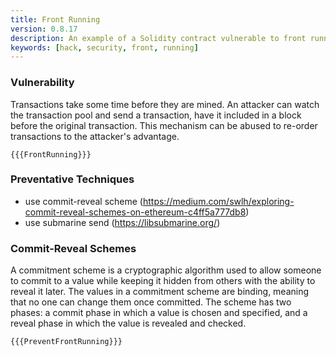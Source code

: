 ```yaml
---
title: Front Running
version: 0.8.17
description: An example of a Solidity contract vulnerable to front running
keywords: [hack, security, front, running]
---
```


### Vulnerability

Transactions take some time before they are mined. An attacker can watch the transaction pool
and send a transaction, have it included in a block before the original transaction.
This mechanism can be abused to re-order transactions to the attacker's advantage.

```solidity
{{{FrontRunning}}}
```

### Preventative Techniques

- use commit-reveal scheme (https://medium.com/swlh/exploring-commit-reveal-schemes-on-ethereum-c4ff5a777db8)
- use submarine send (https://libsubmarine.org/)

### Commit-Reveal Schemes

A commitment scheme is a cryptographic algorithm used to allow someone to commit to a value while keeping it hidden from others with the ability to reveal it later. The values in a commitment scheme are binding, meaning that no one can change them once committed. The scheme has two phases: a commit phase in which a value is chosen and specified, and a reveal phase in which the value is revealed and checked.

```solidity
{{{PreventFrontRunning}}}
```
